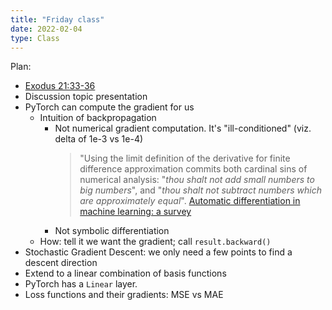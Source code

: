 ```yaml
---
title: "Friday class"
date: 2022-02-04
type: Class
---
```


Plan:

- [Exodus 21:33-36](https://www.biblegateway.com/passage/?search=Exodus+21%3A33-36&version=NIV&interface=print)
- Discussion topic presentation
- PyTorch can compute the gradient for us
  - Intuition of backpropagation
    - Not numerical gradient computation. It's "ill-conditioned" (viz. delta of 1e-3 vs 1e-4)
      > "Using the limit definition of the derivative for finite difference approximation commits both cardinal sins of numerical analysis:
        "*thou shalt not add small numbers to big numbers*", and "*thou shalt not subtract numbers which are approximately equal*". [Automatic differentiation in machine learning: a survey](https://arxiv.org/abs/1502.05767)
    - Not symbolic differentiation
  - How: tell it we want the gradient; call `result.backward()`
- Stochastic Gradient Descent: we only need a few points to find a descent direction
- Extend to a linear combination of basis functions
- PyTorch has a `Linear` layer.
- Loss functions and their gradients: MSE vs MAE
